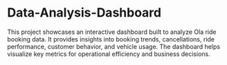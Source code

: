 # Data-Analysis-Dashboard
 This project showcases an interactive dashboard built to analyze Ola ride booking data. It provides insights into booking trends, cancellations, ride performance, customer behavior, and vehicle usage. The dashboard helps visualize key metrics for operational efficiency and business decisions.
